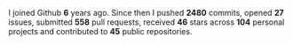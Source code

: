 
I joined Github **6** years ago. Since then I pushed **2480** commits, opened **27** issues, submitted **558** pull requests, received **46** stars across **104** personal projects and contributed to **45** public repositories.
